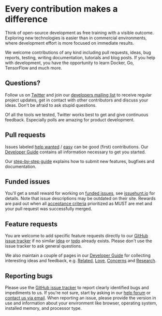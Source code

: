 # Every contribution makes a difference

Think of open-source development as free training with a visible outcome.
Exploring new technologies is easier than in commercial environments,
where development effort is more focused on immediate results.

We welcome contributions of any kind including pull requests, ideas, bug reports,
testing, writing documentation, tutorials and blog posts. If you help with development,
you have the opportunity to learn Docker, Go, TensorFlow and much more.

## Questions?

Follow us on [Twitter](https://twitter.com/browseyourlife) and join our [developers mailing list](https://groups.google.com/a/photoprism.org/forum/#!forum/developers)
to receive regular project updates, get in contact with other contributors and discuss your ideas. Don't be afraid to ask stupid questions.

Of all the tools we tested, Twitter works best to get and give continuous feedback. Especially polls are amazing for product development.

## Pull requests

Issues labeled [help wanted](https://github.com/photoprism/photoprism/labels/help%20wanted) /
[easy](https://github.com/photoprism/photoprism/labels/easy) can be good (first) contributions.
Our [Developer Guide](https://github.com/photoprism/photoprism/wiki) contains all information necessary to get you started.

Our [step-by-step guide](https://github.com/photoprism/photoprism/wiki/Pull-Requests) explains how to submit new features, bugfixes and documentation.

## Funded issues ##

You'll get a small reward for working on [funded issues](https://github.com/photoprism/photoprism/labels/IssueHunt), see [issuehunt.io](https://issuehunt.io/repos/119160553) for details. Note that issue descriptions may be outdated on their site. Rewards are paid out when all [acceptance criteria](https://github.com/photoprism/photoprism/wiki/Issues#user-stories) prioritized as MUST are met and your pull request was successfully merged.

## Feature requests

You are welcome to add specific feature requests directly to our [GitHub issue tracker](https://github.com/photoprism/photoprism/issues)
if no similar [idea](https://github.com/photoprism/photoprism/labels/idea)
or [todo](https://github.com/photoprism/photoprism/labels/todo) already exists.
Please don't use the issue tracker to ask general questions.

We also maintain a couple of pages in our [Developer Guide](https://github.com/photoprism/photoprism/wiki)
for collecting interesting ideas and feedback, e.g.
[Related](https://github.com/photoprism/photoprism/wiki/Related),
[Love](https://github.com/photoprism/photoprism/wiki/Love),
[Concerns](https://github.com/photoprism/photoprism/wiki/Concerns) and
[Research](https://github.com/photoprism/photoprism/wiki/Research).

## Reporting bugs

Please use the [GitHub issue tracker](https://github.com/photoprism/photoprism/issues) to report clearly identified bugs and impediments to us.
If you're not sure, start by asking in our [help forum](https://groups.google.com/a/photoprism.org/forum/#!forum/help) or [contact us via email](mailto:help@photoprism.org).
When reporting an issue, please provide the version in use and information about your environment like browser, operating system, installed memory, and processor type.
